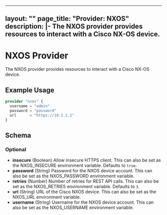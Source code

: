 
---
layout: ""
page_title: "Provider: NXOS"
description: |-
  The NXOS provider provides resources to interact with a Cisco NX-OS device.
---

# NXOS Provider

The NXOS provider provides resources to interact with a Cisco NX-OS device.

## Example Usage

```terraform
provider "nxos" {
  username = "admin"
  password = "password"
  url      = "https://10.1.1.1"
}
```

<!-- schema generated by tfplugindocs -->
## Schema

### Optional

- **insecure** (Boolean) Allow insecure HTTPS client. This can also be set as the NXOS_INSECURE environment variable. Defaults to `true`.
- **password** (String) Password for the NXOS device account. This can also be set as the NXOS_PASSWORD environment variable.
- **retries** (Number) Number of retries for REST API calls. This can also be set as the NXOS_RETRIES environment variable. Defaults to `3`.
- **url** (String) URL of the Cisco NXOS device. This can also be set as the NXOS_URL environment variable.
- **username** (String) Username for the NXOS device account. This can also be set as the NXOS_USERNAME environment variable.